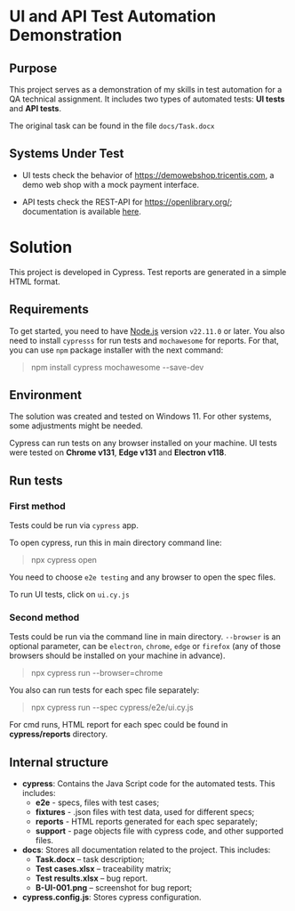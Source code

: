 # UI and API Test Automation Demonstration

## Purpose

This project serves as a demonstration of my skills in test automation for a QA technical assignment. It includes two types of automated tests: **UI tests** and **API tests**.

The original task can be found in the file `docs/Task.docx`

## Systems Under Test

- UI tests check the behavior of https://demowebshop.tricentis.com, a demo web shop with a mock payment interface.

- API tests check the REST-API for https://openlibrary.org/; documentation is available [here](https://openlibrary.org/developers/api).

# Solution

This project is developed in Cypress.
Test reports are generated in a simple HTML format.

## Requirements

To get started, you need to have [Node.js](https://nodejs.org/en/download/package-manager) version `v22.11.0` or later. You also need to install `cypresss` for run tests and `mochawesome` for reports. For that, you can use `npm` package installer with the next command:

> npm install cypress mochawesome --save-dev

## Environment

The solution was created and tested on Windows 11. For other systems, some adjustments might be needed.

Cypress can run tests on any browser installed on your machine.
UI tests were tested on **Chrome v131**, **Edge v131** and **Electron v118**.

## Run tests

### First method

Tests could be run via `cypress` app.

To open cypress, run this in main directory command line:

> npx cypress open

You need to choose `e2e testing` and any browser to open the spec files.

To run UI tests, click on `ui.cy.js`

### Second method

Tests could be run via the command line in main directory. `--browser` is an optional parameter, can be `electron`, `chrome`, `edge` or `firefox` (any of those browsers should be installed on your machine in advance).

> npx cypress run --browser=chrome

You also can run tests for each spec file separately:

> npx cypress run --spec cypress/e2e/ui.cy.js

For cmd runs, HTML report for each spec could be found in **cypress/reports** directory.

## Internal structure

- **cypress**: Contains the Java Script code for the automated tests. This includes:
  - **e2e** - specs, files with test cases;
  - **fixtures** - .json files with test data, used for different specs;
  - **reports** - HTML reports generated for each spec separately;
  - **support** - page objects file with cypress code, and other supported files.
- **docs**: Stores all documentation related to the project. This includes:
  - **Task.docx** – task description;
  - **Test cases.xlsx** – traceability matrix;
  - **Test results.xlsx** – bug report.
  - **B-UI-001.png** – screenshot for bug report;
- **cypress.config.js**: Stores cypress configuration.
